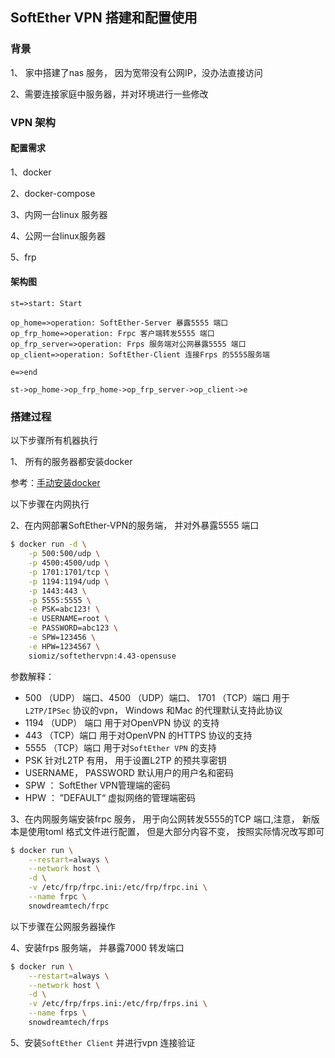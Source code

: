 ## SoftEther VPN 搭建和配置使用

### 背景

1、 家中搭建了nas 服务， 因为宽带没有公网IP，没办法直接访问

2、需要连接家庭中服务器，并对环境进行一些修改

### VPN 架构

#### 配置需求

1、docker

2、docker-compose

3、内网一台linux 服务器

4、公网一台linux服务器

5、frp

#### 架构图

```flow
st=>start: Start

op_home=>operation: SoftEther-Server 暴露5555 端口
op_frp_home=>operation: Frpc 客户端转发5555 端口
op_frp_server=>operation: Frps 服务端对公网暴露5555 端口
op_client=>operation: SoftEther-Client 连接Frps 的5555服务端

e=>end

st->op_home->op_frp_home->op_frp_server->op_client->e

```

### 搭建过程

以下步骤所有机器执行

1、 所有的服务器都安装docker

参考：[手动安装docker](https://wiki.cmzhu.cn/cmzhu.cn-blog/%E5%AE%B9%E5%99%A8/docker/%E7%8E%AF%E5%A2%83%E6%90%AD%E5%BB%BA%E5%92%8C%E5%8D%B8%E8%BD%BD/04_%E6%89%8B%E5%8A%A8%E5%AE%89%E8%A3%85docker/)

以下步骤在内网执行

2、在内网部署SoftEther-VPN的服务端， 并对外暴露5555 端口

```bash
$ docker run -d \
    -p 500:500/udp \
    -p 4500:4500/udp \
    -p 1701:1701/tcp \
    -p 1194:1194/udp \
    -p 1443:443 \
    -p 5555:5555 \
    -e PSK=abc123! \
    -e USERNAME=root \
    -e PASSWORD=abc123 \
    -e SPW=123456 \
    -e HPW=1234567 \
    siomiz/softethervpn:4.43-opensuse

```

参数解释： 

- 500 （UDP） 端口、4500 （UDP）端口、 1701 （TCP）端口 用于`L2TP/IPSec` 协议的vpn， Windows 和Mac 的代理默认支持此协议
- 1194 （UDP） 端口 用于对OpenVPN 协议 的支持
- 443 （TCP）端口 用于对OpenVPN 的HTTPS 协议的支持
- 5555 （TCP）端口 用于对`SoftEther VPN` 的支持
- PSK 针对L2TP 有用， 用于设置L2TP 的预共享密钥
- USERNAME， PASSWORD 默认用户的用户名和密码
- SPW ： SoftEther VPN管理端的密码
- HPW ： ”DEFAULT“ 虚拟网络的管理端密码

3、在内网服务端安装frpc 服务， 用于向公网转发5555的TCP 端口,注意， 新版本是使用toml 格式文件进行配置， 但是大部分内容不变， 按照实际情况改写即可

```bash
$ docker run \
	--restart=always \
	--network host \
	-d \
	-v /etc/frp/frpc.ini:/etc/frp/frpc.ini \
	--name frpc \
	snowdreamtech/frpc
```

以下步骤在公网服务器操作

4、安装frps 服务端， 并暴露7000 转发端口

```bash
$ docker run \
	--restart=always \
	--network host \
	-d \
	-v /etc/frp/frps.ini:/etc/frp/frps.ini \
	--name frps \
	snowdreamtech/frps
```

5、安装`SoftEther Client` 并进行vpn 连接验证

